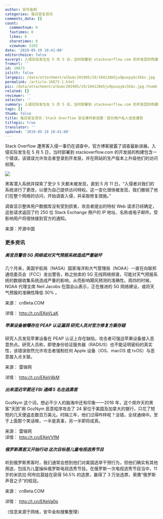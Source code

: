 ```yaml
---
author: 安华金和
categories: 每日安全资讯
comments_data: []
count:
  commentnum: 0
  favtimes: 0
  likes: 0
  sharetimes: 0
  viewnum: 3193
date: '2019-05-19 10:41:00'
editorchoice: false
excerpt: 入侵实际发生在 5 月 5 日，当时部署到 stackoverflow.com 的开发层的构建包含一个错误，该错误允许攻击者登录到开发层，并在网站的生产版本上升级他们的访问权限。
fromurl: ''
id: 10873
islctt: false
largepic: /data/attachment/album/201905/19/104128m5ju9puxpybc5kbc.jpg
permalink: /article-10873-1.html
pic: /data/attachment/album/201905/19/104128m5ju9puxpybc5kbc.jpg.thumb.jpg
related: []
reviewer: ''
selector: ''
summary: 入侵实际发生在 5 月 5 日，当时部署到 stackoverflow.com 的开发层的构建包含一个错误，该错误允许攻击者登录到开发层，并在网站的生产版本上升级他们的访问权限。
tags: []
thumb: false
title: 每日安全资讯：Stack Overflow 安全事件新进展：部分用户私人信息遭窃
titlepic: true
translator: ''
updated: '2019-05-19 10:41:00'
---
```


Stack Overflow 遭黑客入侵一事仍在调查中，官方博客披露了调查最新进展。入侵实际发生在 5 月 5 日，当时部署到 stackoverflow.com 的开发层的构建包含一个错误，该错误允许攻击者登录到开发层，并在网站的生产版本上升级他们的访问权限。


![](/data/attachment/album/201905/19/104128m5ju9puxpybc5kbc.jpg)


黑客潜入系统并探索了至少 5 天都未被发现，直到 5 月 11 日，“入侵者对我们的系统进行了更改，以便为自己提供访问特权。这一变化很快被发现，我们撤销了他们在整个网络的访问，开始调查入侵，并采取修复措施。”


调查显示整体用户数据库没有受到损害，攻击者提出的特权 Web 请求已经确定，这些请求返回了约 250 位 Stack Exchange 用户的 IP 地址、名称或电子邮件。受影响用户将很快接到官方的通知。


来源：开源中国


### 更多资讯


##### 美官员警告 5G 网络或对天气预报系统造成严重破坏


几个月来，美国宇航局（NASA）国家海洋和大气管理局（NOAA）一直在向联邦通信委员会（FCC）发出警告，称之拍卖的 5G 无线网络频谱，可能对天气预报系统的数据收集系统造成严重的影响，从而影响飓风预测的准确性。周四的时候，NOAA 代理主席 Neil Jacobs 在国会山表示，正在推进的 5G 网络建设，或将天气预报的准确性降低 30% 。


来源： cnBeta.COM


详情： <http://t.cn/EKeVLaK> 


##### 苹果设备被曝存在 PEAP 认证漏洞 研究人员对官方修复方案存疑


研究人员发现苹果设备在 PEAP 认证上存在缺陷，攻击者可强迫苹果设备接入恶意热点。研究人员称，即使身份验证服务器（RADIUS）也不能证明密码的真实性，该错误依然允许攻击者强制任何 Apple 设备（iOS、macOS 或 tvOS）与恶意接入点关联。


来源： 雷锋网


详情： <http://t.cn/EKeV4kM> 


##### 出来混迟早要还 FBI 通缉 5 名在逃黑客


GozNym 这个词，想必不少人的脑海中还有印象——2016 年，这个屌炸天的黑客“天团”用 GozNym 恶意程序攻击了 24 家位于美国及加拿大的银行，只花了短短的几天便盗走数百万美元。时隔三年，他们过得咋样呢？没错，全球通缉中。至于上面那个笑话嘛，一半是真事，另一半即将成真。


来源： 雷锋网  
详情： <http://t.cn/EKeVVfM> 


##### 俄罗斯黑客又开始行动 这次目标是儿童电视选秀节目


听到俄罗斯黑客时，我们通常会想到他们对美国选举干预行为，但他们确实有其他用途，包括为儿童操纵俄罗斯电视选秀节目。在俄罗斯一次电视选秀节目当中，11 岁的米凯拉·阿布拉莫娃在获得 56.5% 的选票，赢得了 3 万张选票，荣膺“俄罗斯声音之子”的桂冠。


来源： cnBeta.COM


详情： <http://t.cn/EKeVa0p> 


（信息来源于网络，安华金和搜集整理）